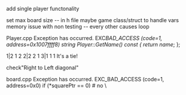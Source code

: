 add single player functonality

set max board size -- in h file
maybe game class/struct to handle vars
memory issue with non testing -- every other causes loop

Player.cpp
Exception has occurred.
EXC*BAD_ACCESS (code=1, address=0x1007ffff8)
string Player::GetName() const { return name*; };

1|2 1 2
2|2 2 1
3|1 1 1
It's a tie!

check"Right to Left diagonal"

board.cpp
Exception has occurred.
EXC_BAD_ACCESS (code=1, address=0x0)
if (\*squarePtr == 0) # no \
